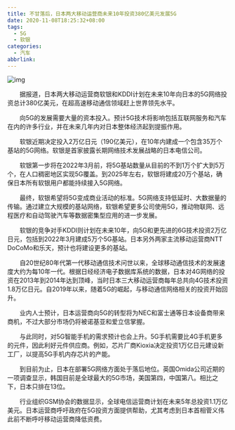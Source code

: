 ```yaml
---
title: 不甘落后，日本两大移动运营商未来10年投资380亿美元发展5G
date: 2020-11-08T18:25:32+08:00
tags:
  - 5G
  - 软银
categories:
  - 汽车
abbrlink:
---
```


![img](https://cdn.jsdelivr.net/gh/yakeing/Documentation@main/Hexo/images/0e9a-kcieywa1498442.jpg)

　　据报道，日本两大移动运营商软银和KDDI计划在未来10年向日本的5G网络投资总计380亿美元，在超高速移动通信领域赶上世界领先水平。

　　向5G的发展需要大量的资本投入。预计5G技术将影响包括互联网服务和汽车在内的许多行业，并在未来几年内对日本整体经济起到提振作用。

　　软银近期决定投入2万亿日元（190亿美元），在10年内建成一个包含35万个基站的5G网络。软银是首家披露长期网络技术发展战略的日本电信公司。

　　软银第一步将在2022年3月前，将5G基站数量从目前的不到1万个扩大到5万个，在人口稠密地区实现5G覆盖。到2025年左右，软银将建成20万个基站，确保日本所有软银用户都能持续接入5G网络。

　　最终，软银希望将5G变成商业活动的标准。5G网络支持低延时、大数据量的传输。通过建立大规模的基站网络，软银希望更多公司使用5G，推动物联网、远程医疗和自动驾驶汽车等数据密集型应用的进一步发展。

　　软银的竞争对手KDDI则计划在未来10年，向5G和更先进的6G技术投资2万亿日元，包括到2022年3月建成5万个5G基站。日本另外两家主流移动运营商NTT DoCoMo和乐天，预计也将建设更多的基站。

　　自20世纪80年代第一代移动通信技术问世以来，全球移动通信技术的发展速度大约为每10年一代。根据日经经济电子数据库系统的数据，日本对4G网络的投资在2013年到2014年达到顶峰，当时日本三大移动运营商每年总共向4G技术投资1.8万亿日元。自2019年以来，随着5G的崛起，与移动通信网络相关的投资开始回升。

　　业内人士预计，日本运营商向5G的转型将为NEC和富士通等日本设备商带来商机，不过大部分市场仍将被诺基亚和爱立信掌握。

　　与此同时，对5G智能手机的需求预计也会上升。5G手机需要比4G手机更多的元件，因此利好元件供应商。例如，芯片厂商Kioxia决定投资1万亿日元建设新工厂，以提高5G手机内存芯片的产能。

　　到目前为止，日本在部署5G网络方面处于落后地位。英国Omida公司近期的一项调查显示，韩国目前是全球最大的5G市场，美国第四，中国第八。相比之下，日本只排在13位。

　　行业组织GSM协会的数据显示，全球电信运营商计划在未来5年总投资1.1万亿美元。日本运营商呼吁政府在5G投资方面提供帮助，尤其考虑到日本首相菅义伟此前不断呼吁移动运营商降低资费。